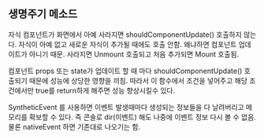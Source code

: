 ## 생명주기 메소드

자식 컴포넌트가 화면에서 아예 사라지면 shouldComponentUpdate() 호출하지 않는다.
자식이 아예 없고 새로운 자식이 추가될 때에도 호출 안함.
왜냐하면 컴포넌트 업데이트가 아니기 때문.
사라지면 Unmount 호출되고 처음 추가되면 Mount 호출됨.

컴포넌트 props 또는 state가 업데이트 할 때 마다
shouldComponentUpdate() 호출되기 때문에 성능에 상당한 영향을 끼침.
따라서 이 함수에서 조건을 넣어주고
해당 조건에서만 true를 return하게 해주면 성능 향상시킬수 있다.

SyntheticEvent 를 사용하면 이벤트 발생때마다 생성되는 정보들을 다 날려버리고 메모리를 확보할 수 있다.
즉 콘솔로 dir(이벤트) 해도 나중에 이벤트 정보 다시 볼 수 없음.
물론 nativeEvent 하면 기존대로 나오기는 함.
